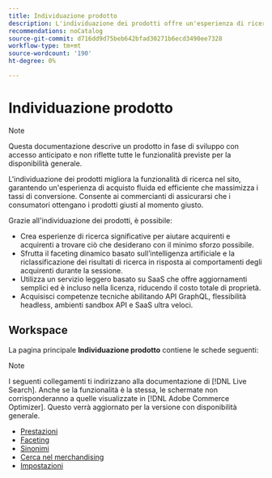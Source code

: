 ```yaml
---
title: Individuazione prodotto
description: L'individuazione dei prodotti offre un'esperienza di ricerca rapida, rilevante e intuitiva.
recommendations: noCatalog
source-git-commit: d716dd9d75beb642bfad30271b6ecd3490ee7328
workflow-type: tm+mt
source-wordcount: '190'
ht-degree: 0%

---
```


# Individuazione prodotto

>[!NOTE]
>
>Questa documentazione descrive un prodotto in fase di sviluppo con accesso anticipato e non riflette tutte le funzionalità previste per la disponibilità generale.

L&#39;individuazione dei prodotti migliora la funzionalità di ricerca nel sito, garantendo un&#39;esperienza di acquisto fluida ed efficiente che massimizza i tassi di conversione. Consente ai commercianti di assicurarsi che i consumatori ottengano i prodotti giusti al momento giusto.

Grazie all&#39;individuazione dei prodotti, è possibile:

- Crea esperienze di ricerca significative per aiutare acquirenti e acquirenti a trovare ciò che desiderano con il minimo sforzo possibile.
- Sfrutta il faceting dinamico basato sull’intelligenza artificiale e la riclassificazione dei risultati di ricerca in risposta ai comportamenti degli acquirenti durante la sessione.
- Utilizza un servizio leggero basato su SaaS che offre aggiornamenti semplici ed è incluso nella licenza, riducendo il costo totale di proprietà.
- Acquisisci competenze tecniche abilitando API GraphQL, flessibilità headless, ambienti sandbox API e SaaS ultra veloci.

## Workspace

La pagina principale **Individuazione prodotto** contiene le schede seguenti:

>[!NOTE]
>
>I seguenti collegamenti ti indirizzano alla documentazione di [!DNL Live Search]. Anche se la funzionalità è la stessa, le schermate non corrisponderanno a quelle visualizzate in [!DNL Adobe Commerce Optimizer]. Questo verrà aggiornato per la versione con disponibilità generale.

- [Prestazioni](../../live-search/performance.md)
- [Faceting](../../live-search/facets.md)
- [Sinonimi](../../live-search/synonyms.md)
- [Cerca nel merchandising](../../live-search/rules.md)
- [Impostazioni](../../live-search/settings.md)
